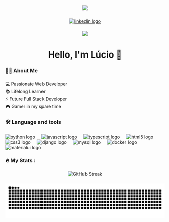 <div align="center">
  <img height="150" src="https://media4.giphy.com/media/v1.Y2lkPTc5MGI3NjExdm1mM2toYzg4bXFxc2xycXc3aWVzanR5bnZycnkwajVnbWV5ZWM1YyZlcD12MV9pbnRlcm5hbF9naWZfYnlfaWQmY3Q9Zw/KWgiS0CEMs3iUc1Ldl/giphy.gif"  />
</div>

###

<div align="center">
  <a href="https://www.linkedin.com/in/l%C3%BAcio-henrique-reif-911386247/" target="_blank">
    <img src="https://img.shields.io/static/v1?message=LinkedIn&logo=linkedin&label=&color=0077B5&logoColor=white&labelColor=&style=for-the-badge" height="25" alt="linkedin logo"  />
  </a>
</div>

###

<div align="center">
  <img src="https://visitor-badge.laobi.icu/badge?page_id=luciohr3if.luciohr3if&left_text=Visitors"  />
</div>

###

<h1 align="center">Hello, I'm Lúcio 👋</h1>

###

<h3 align="left">👩‍💻  About Me</h3>

###

<p align="left">💻 Passionate Web Developer  <br>📚 Lifelong Learner  <br>⚡ Future Full Stack Developer  <br>🎮 Gamer in my spare time</p>

###

<h3 align="left">🛠 Language and tools</h3>

###

<div align="left">
  <img src="https://cdn.jsdelivr.net/gh/devicons/devicon/icons/python/python-original.svg" height="40" alt="python logo"  />
  <img width="12" />
  <img src="https://cdn.jsdelivr.net/gh/devicons/devicon/icons/javascript/javascript-original.svg" height="40" alt="javascript logo"  />
  <img width="12" />
  <img src="https://cdn.jsdelivr.net/gh/devicons/devicon/icons/typescript/typescript-original.svg" height="40" alt="typescript logo"  />
  <img width="12" />
  <img src="https://cdn.jsdelivr.net/gh/devicons/devicon/icons/html5/html5-original.svg" height="40" alt="html5 logo"  />
  <img width="12" />
  <img src="https://cdn.jsdelivr.net/gh/devicons/devicon/icons/css3/css3-original.svg" height="40" alt="css3 logo"  />
  <img width="12" />
  <img src="https://cdn.jsdelivr.net/gh/devicons/devicon/icons/django/django-plain.svg" height="40" alt="django logo"  />
  <img width="12" />
  <img src="https://cdn.jsdelivr.net/gh/devicons/devicon/icons/mysql/mysql-original.svg" height="40" alt="mysql logo"  />
  <img width="12" />
  <img src="https://cdn.jsdelivr.net/gh/devicons/devicon/icons/docker/docker-plain-wordmark.svg" height="40" alt="docker logo"  />
  <img width="12" />
  <img src="https://cdn.jsdelivr.net/gh/devicons/devicon/icons/materialui/materialui-original.svg" height="40" alt="materialui logo"  />
</div>

###

<h3 align="left">🔥   My Stats :</h3>

###

<p align="center">
  <img src="https://streak-stats.demolab.com?user=luciohr3if&theme=github-dark&hide_border=false&border_radius=10&date_format=j%20M%5B%20Y%5D" alt="GitHub Streak" />
</p>


###

<img src="https://raw.githubusercontent.com/luciohr3if/luciohr3if/output/snake.svg" alt="Snake animation" />



###
